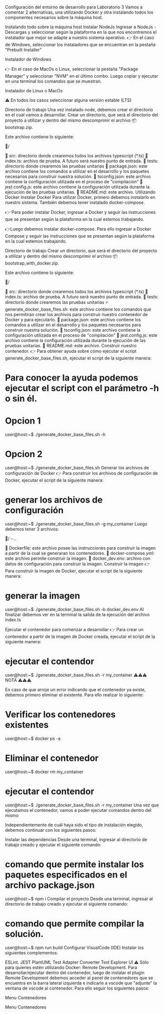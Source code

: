 Configuración del entorno de desarrollo para Laboratorio 3
Vamos a comentar 2 alternativas, una utilizando Docker y otra instalando todos los componentes necesarios sobre la máquina host.

Instalando todo sobre la máquina host
Instalar NodeJs
Ingresar a NodeJs - Descargas y seleccionar según la plataforma en la que nos encontremos el instalador que mejor se adapte a nuestro sistema operativo.
👉 En el caso de Windows, seleccionar los instaladores que se encuentran en la pestaña "Prebuilt Installer"

Instalador de Windows

👉 En el caso de MacOs o Linux, seleccionar la pestaña "Package Manager" y seleccionar "NVM" en el último combo. Luego copiar y ejecutar en una terminal los comandos que se muestran.

Instalador de Linux o MacOs

⚠️ En todos los casos seleccionar alguna versión estable (LTS)

Directorio de trabajo
Una vez instalado node, debemos crear el directorio en el cual vamos a desarrollar. Crear un directorio, que será el directorio del proyecto a utilizar y dentro del mismo descomprimir el archivo 📦 bootstrap.zip.

Este archivo contiene lo siguiente:

📂/

📂 src: directorio donde crearemos todos los archivos typescript (*.ts)
📄 index.ts: archivo de prueba. A futuro será nuestro punto de entrada.
📂 tests: directorio donde crearemos las pruebas unitarias
📄 package.json: este archivo contiene los comandos a utilizar en el desarrollo y los paquetes necesarios para construir nuestra solución.
📄 tsconfig.json: este archivo contiene la configuración utilizada en el proceso de "compilación"
📄 jest.config.js: este archivo contiene la configuración utilizada durante la ejecución de las pruebas unitarias.
📄 README.md: este archivo.
Utilizando Docker
Instalar Docker
Para utilizar Docker, primero debemos instalarlo en nuestro sistema. También debemos tener instalado docker-compose.

👉 Para poder instalar Docker, ingresar a Docker y seguir las instrucciones que se presentan según la plataforma en la cual estemos trabajando.

👉Luego debemos instalar docker-compose. Para ello ingresar a Docker Compose y seguir las instrucciones que se presentan según la plataforma en la cual estemos trabajando.

Directorio de trabajo
Crear un directorio, que será el directorio del proyecto a utilizar y dentro del mismo descomprimir el archivo 📦bootstrap_with_docker.zip.

Este archivo contiene lo siguiente:

📂/

📂 src: directorio donde crearemos todos los archivos typescript (*.ts)
📄 index.ts: archivo de prueba. A futuro será nuestro punto de entrada.
📂 tests: directorio donde crearemos las pruebas unitarias
⚡ generate_docker_base_files.sh: este archivo contiene los comandos que nos permitiran crear los archivos para construir nuestro contenedor de Docker y para ejecutarlo.
📄 package.json: este archivo contiene los comandos a utilizar en el desarrollo y los paquetes necesarios para construir nuestra solución.
📄 tsconfig.json: este archivo contiene la configuración utilizada en el proceso de "compilación"
📄 jest.config.js: este archivo contiene la configuración utilizada durante la ejecución de las pruebas unitarias.
📄 README.md: este archivo.
Construir nuestro contenedor.
👉 Para obtener ayuda sobre cómo ejecutar el script generate_docker_base_files.sh, ejecutar el script de la siguiente manera:

# Para conocer la ayuda podemos ejecutar el script con el parámetro -h o sin él.

# Opcion 1
user@host:~$ ./generate_docker_base_files.sh -h

# Opcion 2
user@host:~$ ./generate_docker_base_files.sh
Generar los archivos de configuración de Docker
👉 Para construir los archivos de configuración de Docker, ejecutar el script de la siguiente manera:

# generar los archivos de configuración
user@host:~$ ./generate_docker_base_files.sh -g my_container
Luego debemos tener 3 archivos:

📂/ -...

📄 Dockerfile: este archivo posee las instrucciones para construir la imagen a partir de la cual se generaran los contenedores.
📄 docker-compose.yml: este archivo permite construir la imagen.
📄 docker_dev.env: archivo con datos de configuración para construir la imagen.
Construir la imagen
👉 Para construir la imagen de Docker, ejecutar el script de la siguiente manera:

# generar la imagen
user@host:~$ ./generate_docker_base_files.sh -b docker_dev.env
Al finalizar debemos ver en la terminal la salida de la ejecución del archivo index.ts

Ejecutar el contenedor para comenzar a desarrollar
👉 Para crear un contenedor a partir de la imagen de Docker creada, ejecutar el script de la siguiente manera:

# ejecutar el contendor
user@host:~$ ./generate_docker_base_files.sh -r my_container
⚠️⚠️⚠️ NOTA ⚠️⚠️⚠️

En caso de que arroje un error indicando que el contenedor ya existe, debemos primero eliminar el existente. Para ello realizar lo siguiente:

# Verificar los contenedores existentes
user@host:~$ docker ps -a

# Eliminar el contenedor 
user@host:~$ docker rm my_container

# ejecutar el contendor
user@host:~$ ./generate_docker_base_files.sh -r my_container
Una vez que ejecutamos el contenedor, vamos a poder ejecutar comandos dentro del mismo

Independientemente de cuál haya sido el tipo de instalación elegido, debemos continuar con los siguientes pasos:

Instalar las dependencias
Desde una terminal, ingresar al directorio de trabajo creado y ejecutar el siguiente comando:

# comando que permite instalar los paquetes especificados en el archivo package.json
user@host:~$ npm i
Compilar el proyecto
Desde una terminal, ingresar al directorio de trabajo creado y ejecutar el siguiente comando:

# comando que permite compilar la solución.
user@host:~$ npm run build
Configurar VisualCode (IDE)
Instalar los siguientes complementos:

ESLint.
JEST
PlantUML
Test Adapter Converter
Test Explorer UI
⚠️ Sólo para quienes estén utilizando Docker:
Remote Development.
Para desarrollar/ejecutar dentro del contenedor, luego de instalar el plugin Remote Development debemos acceder al panel de contenedores que se encuentra en la barra lateral izquierda e indicarle a vscode que "adjunte" la ventana de vscode al contenedor. Para ello seguir los siguientes pasos:

Menu Contenedores

Menu Contenedores
